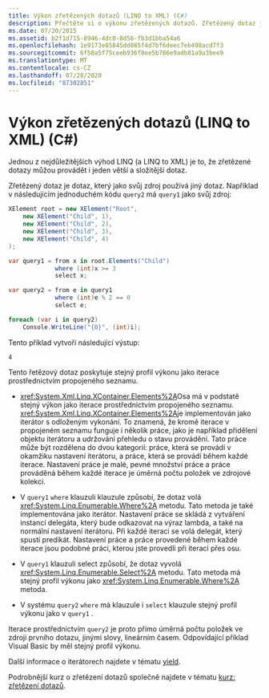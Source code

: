 ```yaml
---
title: Výkon zřetězených dotazů (LINQ to XML) (C#)
description: Přečtěte si o výkonu zřetězených dotazů. Zřetězený dotaz je dotaz, který jako svůj zdroj používá jiný dotaz.
ms.date: 07/20/2015
ms.assetid: b2f1d715-8946-4dc0-8d56-fb3d1bba54a6
ms.openlocfilehash: 1e9173e85845dd085f4d7bf6deec7eb498acd7f3
ms.sourcegitcommit: 6f58a5f75ceeb936f8ee5b786e9adb81a9a3bee9
ms.translationtype: MT
ms.contentlocale: cs-CZ
ms.lasthandoff: 07/28/2020
ms.locfileid: "87302851"
---
```

# <a name="performance-of-chained-queries-linq-to-xml-c"></a>Výkon zřetězených dotazů (LINQ to XML) (C#)

Jednou z nejdůležitějších výhod LINQ (a LINQ to XML) je to, že zřetězené dotazy můžou provádět i jeden větší a složitější dotaz.

Zřetězený dotaz je dotaz, který jako svůj zdroj používá jiný dotaz. Například v následujícím jednoduchém kódu `query2` má `query1` jako svůj zdroj:

```csharp
XElement root = new XElement("Root",
    new XElement("Child", 1),
    new XElement("Child", 2),
    new XElement("Child", 3),
    new XElement("Child", 4)
);

var query1 = from x in root.Elements("Child")
             where (int)x >= 3
             select x;

var query2 = from e in query1
             where (int)e % 2 == 0
             select e;

foreach (var i in query2)
    Console.WriteLine("{0}", (int)i);
```

Tento příklad vytvoří následující výstup:

```output
4
```

Tento řetězový dotaz poskytuje stejný profil výkonu jako iterace prostřednictvím propojeného seznamu.

- <xref:System.Xml.Linq.XContainer.Elements%2A>Osa má v podstatě stejný výkon jako iterace prostřednictvím propojeného seznamu. <xref:System.Xml.Linq.XContainer.Elements%2A>je implementován jako iterátor s odloženým vykonání. To znamená, že kromě iterace v propojeném seznamu funguje i několik práce, jako je například přidělení objektu iterátoru a udržování přehledu o stavu provádění. Tato práce může být rozdělena do dvou kategorií: práce, která se provádí v okamžiku nastavení iterátoru, a práce, která se provádí během každé iterace. Nastavení práce je malé, pevné množství práce a práce prováděná během každé iterace je úměrná počtu položek ve zdrojové kolekci.

- V `query1` `where` klauzuli klauzule způsobí, že dotaz volá <xref:System.Linq.Enumerable.Where%2A> metodu. Tato metoda je také implementována jako iterátor. Nastavení práce se skládá z vytváření instancí delegáta, který bude odkazovat na výraz lambda, a také na normální nastavení iterátoru. Při každé iteraci se volá delegát, který spustí predikát. Nastavení práce a práce provedené během každé iterace jsou podobné práci, kterou jste provedli při iteraci přes osu.

- V `query1` klauzuli select způsobí, že dotaz vyvolá <xref:System.Linq.Enumerable.Select%2A> metodu. Tato metoda má stejný profil výkonu jako <xref:System.Linq.Enumerable.Where%2A> metoda.

- V systému `query2` `where` má klauzule i `select` klauzule stejný profil výkonu jako v `query1` .

Iterace prostřednictvím `query2` je proto přímo úměrná počtu položek ve zdroji prvního dotazu, jinými slovy, lineárním časem. Odpovídající příklad Visual Basic by měl stejný profil výkonu.

Další informace o iterátorech najdete v tématu [yield](../../../language-reference/keywords/yield.md).

Podrobnější kurz o zřetězení dotazů společně najdete v tématu [kurz: zřetězení dotazů](./deferred-execution-and-lazy-evaluation-in-linq-to-xml.md).
